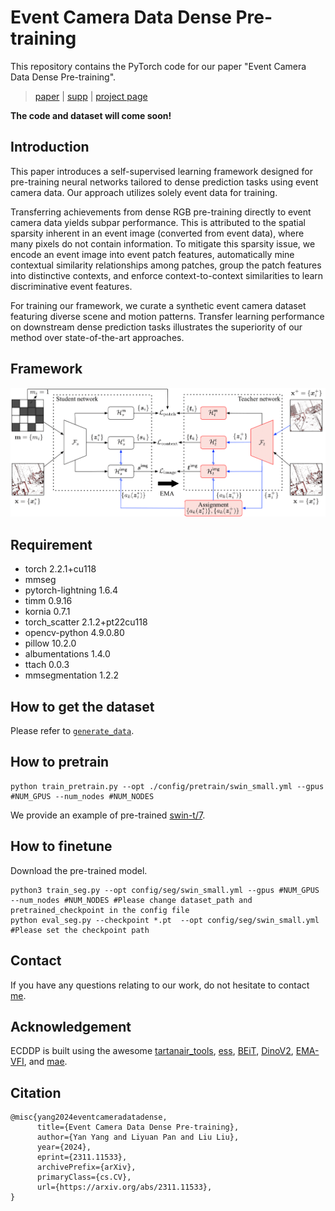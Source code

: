 # Event Camera Data Dense Pre-training

This repository contains the PyTorch code for our paper "Event Camera Data Dense Pre-training".

> [paper](./asset/paper.pdf) | [supp](./asset/supp.pdf) | [project page](https://yan98.github.io/ECDDP/)

**The code and dataset will come soon!**


## Introduction
This paper introduces a self-supervised learning framework designed for pre-training neural networks tailored to dense prediction tasks using event camera data. Our approach utilizes solely event data for training.

Transferring achievements from dense RGB pre-training  directly to event camera data yields subpar performance. This is attributed to the spatial sparsity inherent in an event image (converted from event data), where many pixels do not contain information. To mitigate this sparsity issue, we encode an event image into event patch features, automatically mine contextual similarity relationships among patches, group the patch features into distinctive contexts, and enforce context-to-context similarities to learn discriminative event features.

For training our framework, we curate a synthetic event camera dataset featuring diverse scene and motion patterns.
Transfer learning performance on downstream dense prediction tasks illustrates the superiority of our method over state-of-the-art approaches.

## Framework

<div align=center>
<img src="asset/model.png", width=600/>
</div>

## Requirement
- torch 2.2.1+cu118
- mmseg 
- pytorch-lightning 1.6.4
- timm 0.9.16
- kornia 0.7.1
- torch_scatter 2.1.2+pt22cu118
- opencv-python 4.9.0.80
- pillow 10.2.0
- albumentations 1.4.0
- ttach 0.0.3
- mmsegmentation 1.2.2

## How to get the dataset

Please refer to [`generate_data`](./generate_data).

## How to pretrain

```
python train_pretrain.py --opt ./config/pretrain/swin_small.yml --gpus #NUM_GPUS --num_nodes #NUM_NODES
```

We provide an example of pre-trained [swin-t/7](https://drive.google.com/file/d/12OOBZa1HupsI7-E-Ct8VhdK05O98yNoi/view?usp=sharing).

## How to finetune

Download the pre-trained model.

```
python3 train_seg.py --opt config/seg/swin_small.yml --gpus #NUM_GPUS --num_nodes #NUM_NODES #Please change dataset_path and pretrained_checkpoint in the config file
python eval_seg.py --checkpoint *.pt  --opt config/seg/swin_small.yml #Please set the checkpoint path

```


## Contact
If you have any questions relating to our work, do not hesitate to contact [me](mailto:yan.yang@anu.edu.au?subject=ECDDP).

## Acknowledgement
ECDDP is built using the awesome [tartanair_tools](https://github.com/castacks/tartanair_tools), [ess](https://github.com/uzh-rpg/ess), [BEiT](https://github.com/microsoft/unilm/tree/master/beit), [DinoV2](https://github.com/facebookresearch/dinov2), [EMA-VFI](https://github.com/MCG-NJU/EMA-VFI), and [mae](https://github.com/facebookresearch/mae).

## Citation

```
@misc{yang2024eventcameradatadense,
      title={Event Camera Data Dense Pre-training}, 
      author={Yan Yang and Liyuan Pan and Liu Liu},
      year={2024},
      eprint={2311.11533},
      archivePrefix={arXiv},
      primaryClass={cs.CV},
      url={https://arxiv.org/abs/2311.11533}, 
}
```
